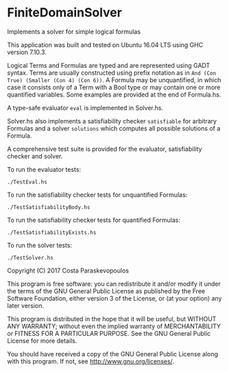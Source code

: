 # FiniteDomainSolver
Implements a solver for simple logical formulas

This application was built and tested on Ubuntu 16.04 LTS using GHC version 7.10.3.

Logical Terms and Formulas are typed and are represented using GADT syntax. Terms are usually constructed using prefix notation as in `And (Con True) (Smaller (Con 4) (Con 6))`. A Formula may be unquantified, in which case it consists only of a Term with a Bool type or may contain one or more quantified variables. Some examples are provided at the end of Formula.hs.

A type-safe evaluator `eval` is implemented in Solver.hs.

Solver.hs also implements a satisfiability checker `satisfiable` for arbitrary Formulas and a solver `solutions` which computes all possible solutions of a Formula.

A comprehensive test suite is provided for the evaluator, satisfiability checker and solver.

To run the evaluator tests:
```
./TestEval.hs
```
To run the satisfiability checker tests for unquantified Formulas:
```
./TestSatisfiabilityBody.hs
```
To run the satisfiability checker tests for quantified Formulas:
```
./TestSatisfiabilityExists.hs
```
To run the solver tests:
```
./TestSolver.hs
```

Copyright (C) 2017 Costa Paraskevopoulos

This program is free software: you can redistribute it and/or modify
it under the terms of the GNU General Public License as published by
the Free Software Foundation, either version 3 of the License, or
(at your option) any later version.

This program is distributed in the hope that it will be useful,
but WITHOUT ANY WARRANTY; without even the implied warranty of
MERCHANTABILITY or FITNESS FOR A PARTICULAR PURPOSE.  See the
GNU General Public License for more details.

You should have received a copy of the GNU General Public License
along with this program.  If not, see <http://www.gnu.org/licenses/>.

